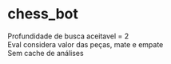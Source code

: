 # chess_bot

Profundidade de busca aceitavel = 2  
Eval considera valor das peças, mate e empate  
Sem cache de análises  

